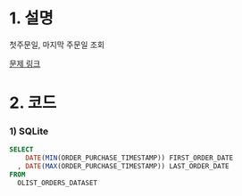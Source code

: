 # 1. 설명
첫주문일, 마지막 주문일 조회

[문제 링크](https://solvesql.com/problems/first-and-last-orders/)


# 2. 코드
### 1) SQLite
```sql
SELECT
    DATE(MIN(ORDER_PURCHASE_TIMESTAMP)) FIRST_ORDER_DATE
  , DATE(MAX(ORDER_PURCHASE_TIMESTAMP)) LAST_ORDER_DATE
FROM
  OLIST_ORDERS_DATASET
```

